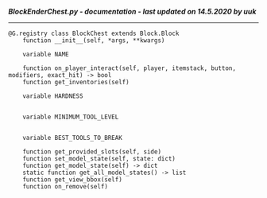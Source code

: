 ***BlockEnderChest.py - documentation - last updated on 14.5.2020 by uuk***
___

    @G.registry class BlockChest extends Block.Block
        function __init__(self, *args, **kwargs)

        variable NAME

        function on_player_interact(self, player, itemstack, button, modifiers, exact_hit) -> bool
        function get_inventories(self)

        variable HARDNESS


        variable MINIMUM_TOOL_LEVEL


        variable BEST_TOOLS_TO_BREAK

        function get_provided_slots(self, side)
        function set_model_state(self, state: dict)
        function get_model_state(self) -> dict
        static function get_all_model_states() -> list
        function get_view_bbox(self)
        function on_remove(self)